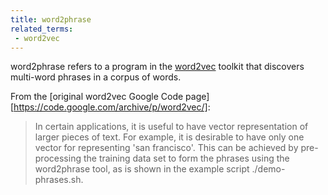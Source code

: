 ```yaml
---
title: word2phrase
related_terms:
 - word2vec
---
```

word2phrase refers to a program in the
[word2vec](/terms/word2vec) toolkit that discovers
multi-word phrases in a corpus of words.

From the [original word2vec Google Code page][https://code.google.com/archive/p/word2vec/]:

> In certain applications, it is useful to have vector representation of larger pieces of text. For example, it is desirable to have only one vector for representing 'san francisco'. This can be achieved by pre-processing the training data set to form the phrases using the word2phrase tool, as is shown in the example script ./demo-phrases.sh.

